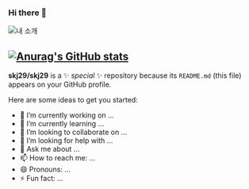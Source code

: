 ### Hi there 👋
![내 소개](https://capsule-render.vercel.app/api?type=rounded&height=300&color=gradient&text=발전하는%20%20개발자%20심규진입니다&fontAlign=50&fontSize=50)



[![Anurag's GitHub stats](https://github-readme-stats.vercel.app/api?username=skj29)](https://github.com/anuraghazra/github-readme-stats)
---
**skj29/skj29** is a ✨ _special_ ✨ repository because its `README.md` (this file) appears on your GitHub profile.

Here are some ideas to get you started:

- 🔭 I’m currently working on ...
- 🌱 I’m currently learning ...
- 👯 I’m looking to collaborate on ...
- 🤔 I’m looking for help with ...
- 💬 Ask me about ...
- 📫 How to reach me: ...
- 😄 Pronouns: ...
- ⚡ Fun fact: ...

